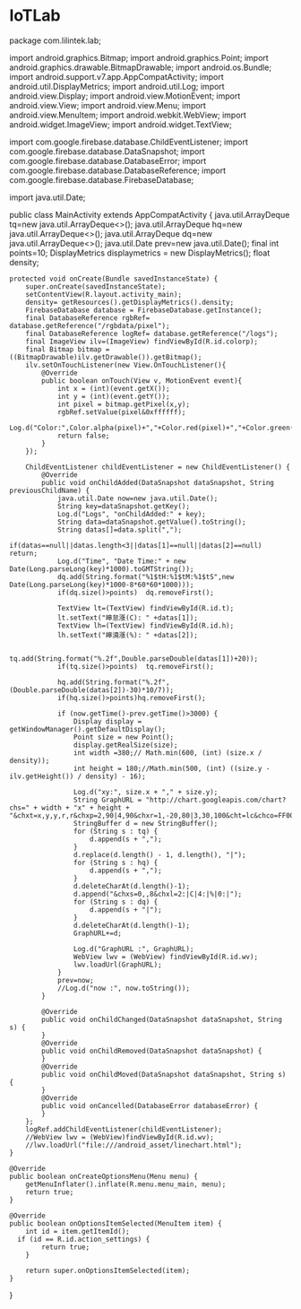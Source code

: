 # IoTLab


package com.lilintek.lab;

import android.graphics.Bitmap;
import android.graphics.Point;
import android.graphics.drawable.BitmapDrawable;
import android.os.Bundle;
import android.support.v7.app.AppCompatActivity;
import android.util.DisplayMetrics;
import android.util.Log;
import android.view.Display;
import android.view.MotionEvent;
import android.view.View;
import android.view.Menu;
import android.view.MenuItem;
import android.webkit.WebView;
import android.widget.ImageView;
import android.widget.TextView;

import com.google.firebase.database.ChildEventListener;
import com.google.firebase.database.DataSnapshot;
import com.google.firebase.database.DatabaseError;
import com.google.firebase.database.DatabaseReference;
import com.google.firebase.database.FirebaseDatabase;

import java.util.Date;

public class MainActivity extends AppCompatActivity {
    java.util.ArrayDeque<String> tq=new java.util.ArrayDeque<>();
    java.util.ArrayDeque<String> hq=new java.util.ArrayDeque<>();
    java.util.ArrayDeque<String> dq=new java.util.ArrayDeque<>();
    java.util.Date prev=new java.util.Date();
    final int points=10;
    DisplayMetrics displaymetrics = new DisplayMetrics();
    float density;
  
    protected void onCreate(Bundle savedInstanceState) {
        super.onCreate(savedInstanceState);
        setContentView(R.layout.activity_main);
        density= getResources().getDisplayMetrics().density;
        FirebaseDatabase database = FirebaseDatabase.getInstance();
        final DatabaseReference rgbRef= database.getReference("/rgbdata/pixel");
        final DatabaseReference logRef= database.getReference("/logs");
        final ImageView ilv=(ImageView) findViewById(R.id.colorp);
        final Bitmap bitmap = ((BitmapDrawable)ilv.getDrawable()).getBitmap();
        ilv.setOnTouchListener(new View.OnTouchListener(){
            @Override
            public boolean onTouch(View v, MotionEvent event){
                int x = (int)(event.getX());
                int y = (int)(event.getY());
                int pixel = bitmap.getPixel(x,y);
                rgbRef.setValue(pixel&0xffffff);
                Log.d("Color:",Color.alpha(pixel)+","+Color.red(pixel)+","+Color.green(pixel)+","+Color.blue(pixel));
                return false;
            }
        });

        ChildEventListener childEventListener = new ChildEventListener() {
            @Override
            public void onChildAdded(DataSnapshot dataSnapshot, String previousChildName) {
                java.util.Date now=new java.util.Date();
                String key=dataSnapshot.getKey();
                Log.d("Logs", "onChildAdded:" + key);
                String data=dataSnapshot.getValue().toString();
                String datas[]=data.split(",");
                if(datas==null||datas.length<3||datas[1]==null||datas[2]==null) return;
                Log.d("Time", "Date Time:" + new Date(Long.parseLong(key)*1000).toGMTString());
                dq.add(String.format("%1$tH:%1$tM:%1$tS",new Date(Long.parseLong(key)*1000-8*60*60*1000)));
                if(dq.size()>points)  dq.removeFirst();

                TextView lt=(TextView) findViewById(R.id.t);
                lt.setText("皞怠漲(C): " +datas[1]);
                TextView lh=(TextView) findViewById(R.id.h);
                lh.setText("皞澆漲(%): " +datas[2]);

                tq.add(String.format("%.2f",Double.parseDouble(datas[1])+20));
                if(tq.size()>points)  tq.removeFirst();

                hq.add(String.format("%.2f",(Double.parseDouble(datas[2])-30)*10/7));
                if(hq.size()>points)hq.removeFirst();

                if (now.getTime()-prev.getTime()>3000) {
                    Display display = getWindowManager().getDefaultDisplay();
                    Point size = new Point();
                    display.getRealSize(size);
                    int width =380;// Math.min(600, (int) (size.x / density));
                    int height = 180;//Math.min(500, (int) ((size.y - ilv.getHeight()) / density) - 16);

                    Log.d("xy:", size.x + "," + size.y);
                    String GraphURL = "http://chart.googleapis.com/chart?chs=" + width + "x" + height + "&chxt=x,y,y,r,r&chxp=2,90|4,90&chxr=1,-20,80|3,30,100&cht=lc&chco=FF0000,3366CC&chdl=Temprature|Humidity&chdlp=t&chg=0,-1&chtt=Temprature%20and%20Humidity%20Change&chm=o,0066FF,0,-1,3|d,ff0000,1,-1,3&chd=t:";
                    StringBuffer d = new StringBuffer();
                    for (String s : tq) {
                        d.append(s + ",");
                    }
                    d.replace(d.length() - 1, d.length(), "|");
                    for (String s : hq) {
                        d.append(s + ",");
                    }
                    d.deleteCharAt(d.length()-1);
                    d.append("&chxs=0,,8&chxl=2:|C|4:|%|0:|");
                    for (String s : dq) {
                        d.append(s + "|");
                    }
                    d.deleteCharAt(d.length()-1);
                    GraphURL+=d;

                    Log.d("GraphURL :", GraphURL);
                    WebView lwv = (WebView) findViewById(R.id.wv);
                    lwv.loadUrl(GraphURL);
                }
                prev=now;
                //Log.d("now :", now.toString());
            }

            @Override
            public void onChildChanged(DataSnapshot dataSnapshot, String s) {
            }
            @Override
            public void onChildRemoved(DataSnapshot dataSnapshot) {
            }
            @Override
            public void onChildMoved(DataSnapshot dataSnapshot, String s) {
            }
            @Override
            public void onCancelled(DatabaseError databaseError) {
            }
        };
        logRef.addChildEventListener(childEventListener);
        //WebView lwv = (WebView)findViewById(R.id.wv);
        //lwv.loadUrl("file:///android_asset/linechart.html");
    }

    @Override
    public boolean onCreateOptionsMenu(Menu menu) {
        getMenuInflater().inflate(R.menu.menu_main, menu);
        return true;
    }

    @Override
    public boolean onOptionsItemSelected(MenuItem item) {
        int id = item.getItemId();
      if (id == R.id.action_settings) {
            return true;
        }

        return super.onOptionsItemSelected(item);
    }

}

